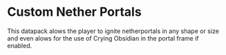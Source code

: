 # Custom Nether Portals

This datapack alows the player to ignite netherportals in any shape or size and even alows for the use of Crying Obsidian in the portal frame if enabled.
